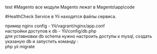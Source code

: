 test
#Magento
все модули Magento лежат в Magento\app\code


#HealthCheck Service
в Yii находятся файлы сервиса.

пример nginx config  - Yii/vagrant/nginx/app.conf <br>
настройки доступов к db - Yii/config/db.php <br>
для уставновки db schema нужно настроить доступы к mysql, создать указаную db и запустить команду : <br>
php yii migrate
